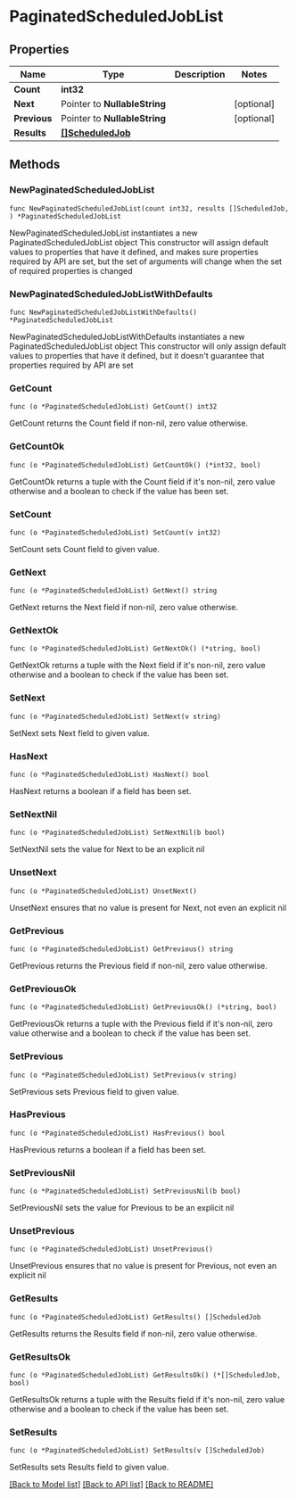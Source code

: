 # PaginatedScheduledJobList

## Properties

Name | Type | Description | Notes
------------ | ------------- | ------------- | -------------
**Count** | **int32** |  | 
**Next** | Pointer to **NullableString** |  | [optional] 
**Previous** | Pointer to **NullableString** |  | [optional] 
**Results** | [**[]ScheduledJob**](ScheduledJob.md) |  | 

## Methods

### NewPaginatedScheduledJobList

`func NewPaginatedScheduledJobList(count int32, results []ScheduledJob, ) *PaginatedScheduledJobList`

NewPaginatedScheduledJobList instantiates a new PaginatedScheduledJobList object
This constructor will assign default values to properties that have it defined,
and makes sure properties required by API are set, but the set of arguments
will change when the set of required properties is changed

### NewPaginatedScheduledJobListWithDefaults

`func NewPaginatedScheduledJobListWithDefaults() *PaginatedScheduledJobList`

NewPaginatedScheduledJobListWithDefaults instantiates a new PaginatedScheduledJobList object
This constructor will only assign default values to properties that have it defined,
but it doesn't guarantee that properties required by API are set

### GetCount

`func (o *PaginatedScheduledJobList) GetCount() int32`

GetCount returns the Count field if non-nil, zero value otherwise.

### GetCountOk

`func (o *PaginatedScheduledJobList) GetCountOk() (*int32, bool)`

GetCountOk returns a tuple with the Count field if it's non-nil, zero value otherwise
and a boolean to check if the value has been set.

### SetCount

`func (o *PaginatedScheduledJobList) SetCount(v int32)`

SetCount sets Count field to given value.


### GetNext

`func (o *PaginatedScheduledJobList) GetNext() string`

GetNext returns the Next field if non-nil, zero value otherwise.

### GetNextOk

`func (o *PaginatedScheduledJobList) GetNextOk() (*string, bool)`

GetNextOk returns a tuple with the Next field if it's non-nil, zero value otherwise
and a boolean to check if the value has been set.

### SetNext

`func (o *PaginatedScheduledJobList) SetNext(v string)`

SetNext sets Next field to given value.

### HasNext

`func (o *PaginatedScheduledJobList) HasNext() bool`

HasNext returns a boolean if a field has been set.

### SetNextNil

`func (o *PaginatedScheduledJobList) SetNextNil(b bool)`

 SetNextNil sets the value for Next to be an explicit nil

### UnsetNext
`func (o *PaginatedScheduledJobList) UnsetNext()`

UnsetNext ensures that no value is present for Next, not even an explicit nil
### GetPrevious

`func (o *PaginatedScheduledJobList) GetPrevious() string`

GetPrevious returns the Previous field if non-nil, zero value otherwise.

### GetPreviousOk

`func (o *PaginatedScheduledJobList) GetPreviousOk() (*string, bool)`

GetPreviousOk returns a tuple with the Previous field if it's non-nil, zero value otherwise
and a boolean to check if the value has been set.

### SetPrevious

`func (o *PaginatedScheduledJobList) SetPrevious(v string)`

SetPrevious sets Previous field to given value.

### HasPrevious

`func (o *PaginatedScheduledJobList) HasPrevious() bool`

HasPrevious returns a boolean if a field has been set.

### SetPreviousNil

`func (o *PaginatedScheduledJobList) SetPreviousNil(b bool)`

 SetPreviousNil sets the value for Previous to be an explicit nil

### UnsetPrevious
`func (o *PaginatedScheduledJobList) UnsetPrevious()`

UnsetPrevious ensures that no value is present for Previous, not even an explicit nil
### GetResults

`func (o *PaginatedScheduledJobList) GetResults() []ScheduledJob`

GetResults returns the Results field if non-nil, zero value otherwise.

### GetResultsOk

`func (o *PaginatedScheduledJobList) GetResultsOk() (*[]ScheduledJob, bool)`

GetResultsOk returns a tuple with the Results field if it's non-nil, zero value otherwise
and a boolean to check if the value has been set.

### SetResults

`func (o *PaginatedScheduledJobList) SetResults(v []ScheduledJob)`

SetResults sets Results field to given value.



[[Back to Model list]](../README.md#documentation-for-models) [[Back to API list]](../README.md#documentation-for-api-endpoints) [[Back to README]](../README.md)


